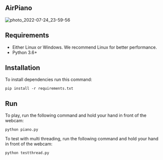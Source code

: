 ## AirPiano

![photo_2022-07-24_23-59-56](https://user-images.githubusercontent.com/78360814/180663269-ec7d56af-b0b0-4e5a-962f-b203903599c5.jpg)

## Requirements
- Either Linux or Windows. We recommend Linux for better performance.
- Python 3.6+


## Installation

To install dependencies run this command:
```
pip install -r requirements.txt
```
## Run 

To play, run the following command and hold your hand in front of the webcam:

```
python piano.py 
```
To test with multi threading, run the following command and hold your hand in front of the webcam:

```
python testthread.py 
```
